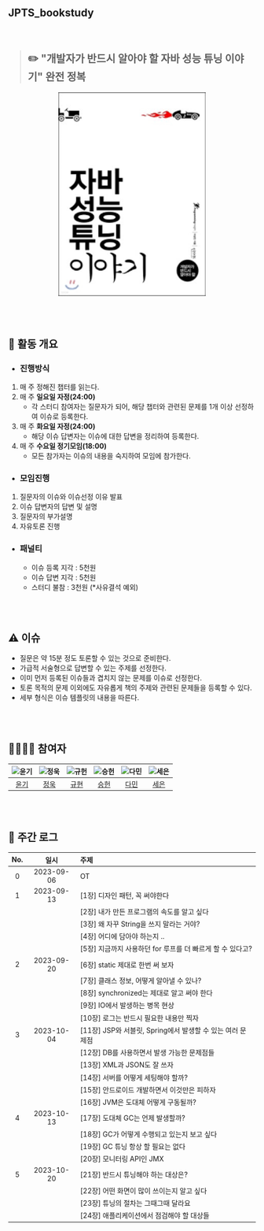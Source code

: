 ## JPTS_bookstudy
<br>

> ## ✏️ "개발자가 반드시 알아야 할 자바 성능 튜닝 이야기" 완전 정복

<div align="center">
  <img src="./assets/jpts_book_cover.png" alt="java performance tuning story cover" width="300"/>
</div>


<br><br>


## 🔎 활동 개요

- ### 진행방식
1. 매 주 정해진 챕터를 읽는다.
2. 매 주 **일요일 자정(24:00)**
    - 각 스터디 참여자는 질문자가 되어, 해당 챕터와 관련된 문제를 1개 이상 선정하여 이슈로 등록한다.
3. 매 주 **화요일 자정(24:00)**
    - 해당 이슈 답변자는 이슈에 대한 답변을 정리하여 등록한다.
4. 매 주 **수요일 정기모임(18:00)**
    - 모든 참가자는 이슈의 내용을 숙지하여 모임에 참가한다.

- ### 모임진행
1. 질문자의 이슈와 이슈선정 이유 발표
2. 이슈 답변자의 답변 및 설명
3. 질문자의 부가설명
4. 자유토론 진행

- ### 패널티
    - 이슈 등록 지각 : 5천원
    - 이슈 답변 지각 : 5천원
    - 스터디 불참 : 3천원 (*사유결석 예외)

<br><br>

## ⚠️ 이슈

- 질문은 약 15분 정도 토론할 수 있는 것으로 준비한다.
- 가급적 서술형으로 답변할 수 있는 주제를 선정한다.
- 이미 먼저 등록된 이슈들과 겹치지 않는 문제를 이슈로 선정한다.
- 토론 목적의 문제 이외에도 자유롭게 책의 주제와 관련된 문제들을 등록할 수 있다.
- 세부 형식은 이슈 템플릿의 내용을 따른다.

<br><br>

## 👩‍👩‍👦‍👦 참여자

<div align="center">

|     ![윤기](https://avatars.githubusercontent.com/u/89956603)     | ![정욱](https://avatars.githubusercontent.com/u/74192619) |![규헌](https://avatars.githubusercontent.com/u/76154390?v=4)|![승헌](https://avatars.githubusercontent.com/u/99643732)|![다민](https://avatars.githubusercontent.com/u/106113850)|![세은](https://avatars.githubusercontent.com/u/48899016)|
|:---------------------------------------------------------------:|:-------------------------------------------------------:|:---:|:-----------------------------------------------------:|:------------------------------------------------------:|:---:|
|                [윤기](https://github.com/Yg-Hong)                 |         [정욱](https://github.com/KIMSEI1124-dev)          | [규현](https://github.com/kgh2120)|           [승헌](https://github.com/olrlobt)            |            [다민](https://github.com/daminzzi)             | [세은](https://github.com/ChoiSeEun)| 

</div>

<br><br>

## 💯 주간 로그
<div align="center">

| No. |    일시    |                         주제                         |
| :-: | :--------: | :-------------------------------------------------- |
|  0  | 2023-09-06 |                          OT                          |
|  1  | 2023-09-13 | [1장] 디자인 패턴, 꼭 써야한다                         |
|    |            | [2장] 내가 만든 프로그램의 속도를 알고 싶다           |
|    |            | [3장] 왜 자꾸 String을 쓰지 말라는 거야?              |
|    |            | [4장] 어디에 담아야 하는지 ..                         |
|    |            | [5장] 지금까지 사용하던 for 루프를 더 빠르게 할 수 있다고? |
|  2  | 2023-09-20 | [6장] static 제대로 한번 써 보자                         |
|    |            | [7장] 클래스 정보, 어떻게 알아낼 수 있나?           |
|    |            | [8장] synchronized는 제대로 알고 써야 한다              |
|    |            | [9장] IO에서 발생하는 병목 현상                         |
|    |            | [10장] 로그는 반드시 필요한 내용만 찍자     |
|  3  | 2023-10-04 | [11장] JSP와 서블릿, Spring에서 발생할 수 있는 여러 문제점             |
|    |            | [12장] DB를 사용하면서 발생 가능한 문제점들    |
|    |            | [13장] XML과 JSON도 잘 쓰자 |
|    |            | [14장] 서버를 어떻게 세팅해야 할까?   |
|    |            | [15장] 안드로이드 개발하면서 이것만은 피하자 |
|    |            | [16장] JVM은 도대체 어떻게 구동될까? |
|  4  | 2023-10-13 | [17장] 도대체 GC는 언제 발생할까?             |
|    |            | [18장] GC가 어떻게 수행되고 있는지 보고 싶다    |
|    |            | [19장] GC 튜닝 항상 할 필요는 없다 |
|    |            | [20장] 모니터링 API인 JMX   |
|  5  | 2023-10-20 | [21장] 반드시 튜닝해야 하는 대상은? |
|    |            | [22장] 어떤 화면이 많이 쓰이는지 알고 싶다 |
|    |            | [23장] 튜닝의 절차는 그때그때 달라요 |
|    |            | [24장] 애플리케이션에서 점검해야 할 대상들|


</div>

